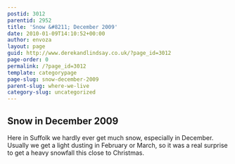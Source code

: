 ```yaml
---
postid: 3012
parentid: 2952
title: 'Snow &#8211; December 2009'
date: 2010-01-09T14:10:52+00:00
author: envoza
layout: page
guid: http://www.derekandlindsay.co.uk/?page_id=3012
page-order: 0
permalink: /?page_id=3012
template: categorypage
page-slug: snow-december-2009
parent-slug: where-we-live
category-slug: uncategorized
---
```

## Snow in December 2009

Here in Suffolk we hardly ever get much snow, especially in December. Usually we get a light dusting in February or March, so it was a real surprise to get a heavy snowfall this close to Christmas.